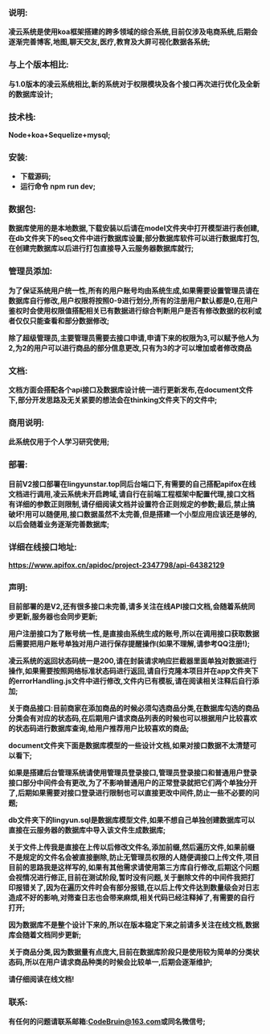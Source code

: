 ### 说明:

**凌云系统是使用koa框架搭建的跨多领域的综合系统,目前仅涉及电商系统,后期会逐渐完善博客,地图,聊天交友,医疗,教育及大屏可视化数据各系统;**

### 与上个版本相比:

**与1.0版本的凌云系统相比,新的系统对于权限模块及各个接口再次进行优化及全新的数据库设计;**

### 技术栈:

**Node+koa+Sequelize+mysql;**

### 安装:

- **下载源码;**
- **运行命令 npm run dev;**

### 数据包:

**数据库使用的是本地数据,下载安装以后请在model文件夹中打开模型进行表创建,在db文件夹下的seq文件中进行数据库设置;部分数据库软件可以进行数据库打包,在创建完数据库以后进行打包直接导入云服务器数据库就行;**

### 管理员添加:

**为了保证系统用户统一性,所有的用户账号均由系统生成,如果需要设置管理员请在数据库自行修改,用户权限将按照0-9进行划分,所有的注册用户默认都是0,在用户鉴权时会使用权限值搭配相关已有数据进行综合判断用户是否有修改数据的权利或者仅仅只能查看和部分数据修改;**

**除了超级管理员,主要管理员需要去接口申请,申请下来的权限为3,可以赋予他人为2,为2的用户可以进行商品的部分信息更改,只有为3的才可以增加或者修改商品**

### 文档:

**文档方面会搭配各个api接口及数据库设计统一进行更新发布,在document文件下,部分开发思路及无关紧要的想法会在thinking文件夹下的文件中;**

### 商用说明:

**此系统仅用于个人学习研究使用;**

### 部署:

**目前V2接口部署在lingyunstar.top同后台端口下,有需要的自己搭配apifox在线文档进行调用,凌云系统未开启跨域,请自行在前端工程框架中配置代理,接口文档有详细的参数正则限制,请仔细阅读文档并设置符合正则规定的参数;最后,禁止搞破坏!用可以随便用,接口数据虽然不太完善,但是搭建一个小型应用应该还是够的,以后会随着业务逐渐完善数据库;**

### 详细在线接口地址:

**https://www.apifox.cn/apidoc/project-2347798/api-64382129**

### 声明:

**目前部署的是V2,还有很多接口未完善,请多关注在线API接口文档,会随着系统同步更新,服务器也会同步更新;**

**用户注册接口为了账号统一性,是直接由系统生成的账号,所以在调用接口获取数据后需要把用户账号单独对用户进行保存提醒操作(如果不理解,请参考QQ注册!);**

**凌云系统的返回状态码统一是200,请在封装请求响应拦截器里面单独对数据进行操作,如果需要按照网络标准状态码进行返回,请自行克隆本项目并在app文件夹下的errorHandling.js文件中进行修改,文件内已有模板,请在阅读相关注释后自行添加;**

**关于商品接口:目前商家在添加商品的时候必须勾选商品分类,在数据库勾选的商品分类会有对应的状态码,在后期用户请求商品列表的时候也可以根据用户比较喜欢的状态码进行数据库查询,给用户推荐用户比较喜欢的商品;**

**document文件夹下面是数据库模型的一些设计文档,如果对接口数据不太清楚可以看下;**

**如果是搭建后台管理系统请使用管理员登录接口,管理员登录接口和普通用户登录接口部分中间件会有更改,为了不影响普通用户的正常登录就把它们两个单独分开了,后期如果需要对接口登录进行限制也可以直接更改中间件,防止一些不必要的问题;**

**db文件夹下的lingyun.sql是数据库模型文件,如果不想自己单独创建数据库可以直接在云服务器的数据库中导入该文件生成数据库;**

**关于文件上传我是直接在上传以后修改文件名,添加前缀,然后遍历文件,如果前缀不是规定的文件名会被直接删除,防止无管理员权限的人随便调接口上传文件,项目目前的思路我是这样写的,如果有其他需求请使用第三方库自行修改,后期这个问题会视情况进行修正,目前在测试阶段,暂时没有问题,关于删除文件的中间件我把打印报错关了,因为在遍历文件时会有部分报错,在以后上传文件达到数量级会对日志造成不好的影响,对筛查日志也会带来麻烦,相关代码已经注释掉了,有需要的自行打开;**

**因为数据库不是整个设计下来的,所以在版本稳定下来之前请多关注在线文档,数据库会随着文档同步更新;**

**关于商品分类,因为数据量有点庞大,目前在数据库阶段只是使用较为简单的分类状态码,所以在用户请求商品种类的时候会比较单一,后期会逐渐维护;**

**请仔细阅读在线文档!**

### 联系:

**有任何的问题请联系邮箱:[CodeBruin@163.com](mailto:CodeBruin@163.com)或同名微信号;**
